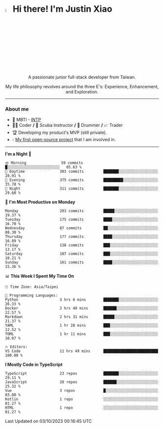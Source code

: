 # <img src="https://media.giphy.com/media/hvRJCLFzcasrR4ia7z/giphy.gif" width="5%">Hi there! I'm Justin Xiao
<p align="center">A passionate junior full-stack developer from Taiwan.  </p>
<p align="center">My life philosophy revolves around the three E's: Experience, Enhancement, and Exploration.</p>

---
### About me
- 👀 MBTI - [INTP](https://www.16personalities.com/intp-personality)
- 👨‍💻 Coder **/** 🤿 Scuba Instructor **/** 🥁 Drummer **/** 📈 Trader
- 🏆 Developing my product's MVP (still private).
- 💧 [My first open-source project](https://github.com/Game-as-a-Service/Game-Lobby-Web) that I am involved in.

---
<!--START_SECTION:waka-->
**I'm a Night 🦉** 

```text
🌞 Morning                59 commits          █░░░░░░░░░░░░░░░░░░░░░░░░   05.63 % 
🌆 Daytime                303 commits         ███████░░░░░░░░░░░░░░░░░░   28.91 % 
🌃 Evening                375 commits         █████████░░░░░░░░░░░░░░░░   35.78 % 
🌙 Night                  311 commits         ███████░░░░░░░░░░░░░░░░░░   29.68 % 
```
📅 **I'm Most Productive on Monday** 

```text
Monday                   203 commits         █████░░░░░░░░░░░░░░░░░░░░   19.37 % 
Tuesday                  175 commits         ████░░░░░░░░░░░░░░░░░░░░░   16.70 % 
Wednesday                87 commits          ██░░░░░░░░░░░░░░░░░░░░░░░   08.30 % 
Thursday                 177 commits         ████░░░░░░░░░░░░░░░░░░░░░   16.89 % 
Friday                   138 commits         ███░░░░░░░░░░░░░░░░░░░░░░   13.17 % 
Saturday                 107 commits         ███░░░░░░░░░░░░░░░░░░░░░░   10.21 % 
Sunday                   161 commits         ████░░░░░░░░░░░░░░░░░░░░░   15.36 % 
```


📊 **This Week I Spent My Time On** 

```text
🕑︎ Time Zone: Asia/Taipei

💬 Programming Languages: 
Python                   3 hrs 6 mins        ███████░░░░░░░░░░░░░░░░░░   26.33 % 
Docker                   2 hrs 40 mins       ██████░░░░░░░░░░░░░░░░░░░   22.57 % 
Markdown                 2 hrs 31 mins       █████░░░░░░░░░░░░░░░░░░░░   21.37 % 
YAML                     1 hr 28 mins        ███░░░░░░░░░░░░░░░░░░░░░░   12.52 % 
TOML                     1 hr 11 mins        ███░░░░░░░░░░░░░░░░░░░░░░   10.07 % 

🔥 Editors: 
VS Code                  11 hrs 49 mins      █████████████████████████   100.00 % 
```

**I Mostly Code in TypeScript** 

```text
TypeScript               23 repos            ███████░░░░░░░░░░░░░░░░░░   29.11 % 
JavaScript               20 repos            ██████░░░░░░░░░░░░░░░░░░░   25.32 % 
Vue                      3 repos             █░░░░░░░░░░░░░░░░░░░░░░░░   03.80 % 
Kotlin                   1 repo              ░░░░░░░░░░░░░░░░░░░░░░░░░   01.27 % 
HTML                     1 repo              ░░░░░░░░░░░░░░░░░░░░░░░░░   01.27 % 
```




 Last Updated on 03/10/2023 00:16:45 UTC
<!--END_SECTION:waka-->
